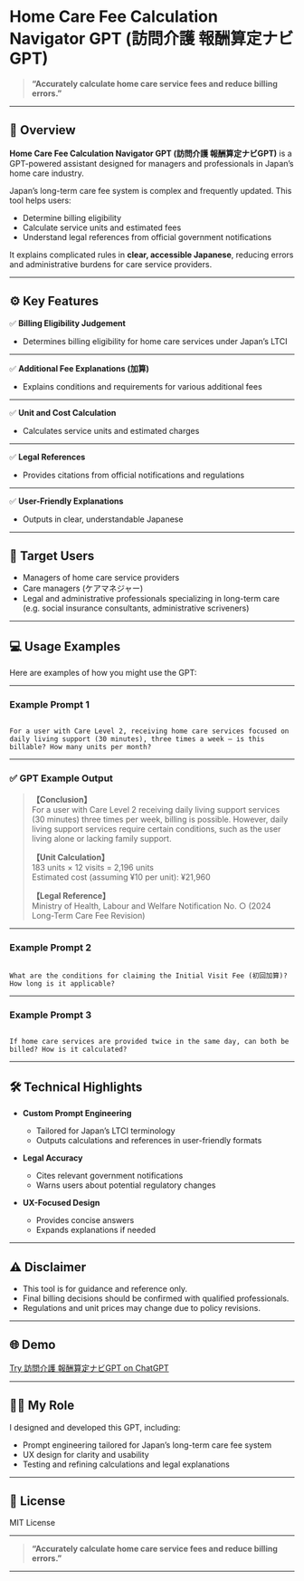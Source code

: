 # Home Care Fee Calculation Navigator GPT (訪問介護 報酬算定ナビGPT)

> **“Accurately calculate home care service fees and reduce billing errors.”**

---

## 📌 Overview

**Home Care Fee Calculation Navigator GPT (訪問介護 報酬算定ナビGPT)** is a GPT-powered assistant designed for managers and professionals in Japan’s home care industry.

Japan’s long-term care fee system is complex and frequently updated. This tool helps users:

- Determine billing eligibility
- Calculate service units and estimated fees
- Understand legal references from official government notifications

It explains complicated rules in **clear, accessible Japanese**, reducing errors and administrative burdens for care service providers.

---

## ⚙️ Key Features

✅ **Billing Eligibility Judgement**
- Determines billing eligibility for home care services under Japan’s LTCI

---

✅ **Additional Fee Explanations (加算)**
- Explains conditions and requirements for various additional fees

---

✅ **Unit and Cost Calculation**
- Calculates service units and estimated charges

---

✅ **Legal References**
- Provides citations from official notifications and regulations

---

✅ **User-Friendly Explanations**
- Outputs in clear, understandable Japanese

---

## 🎯 Target Users

- Managers of home care service providers
- Care managers (ケアマネジャー)
- Legal and administrative professionals specializing in long-term care (e.g. social insurance consultants, administrative scriveners)

---

## 💻 Usage Examples

Here are examples of how you might use the GPT:

---

### Example Prompt 1

```

For a user with Care Level 2, receiving home care services focused on daily living support (30 minutes), three times a week — is this billable? How many units per month?

```

---

### ✅ GPT Example Output

> **【Conclusion】**  
> For a user with Care Level 2 receiving daily living support services (30 minutes) three times per week, billing is possible. However, daily living support services require certain conditions, such as the user living alone or lacking family support.  
>
> **【Unit Calculation】**  
> 183 units × 12 visits = 2,196 units  
> Estimated cost (assuming ¥10 per unit): ¥21,960  
>
> **【Legal Reference】**  
> Ministry of Health, Labour and Welfare Notification No. ○ (2024 Long-Term Care Fee Revision)

---

### Example Prompt 2

```

What are the conditions for claiming the Initial Visit Fee (初回加算)? How long is it applicable?

```

---

### Example Prompt 3

```

If home care services are provided twice in the same day, can both be billed? How is it calculated?

```

---

## 🛠 Technical Highlights

- **Custom Prompt Engineering**
  - Tailored for Japan’s LTCI terminology
  - Outputs calculations and references in user-friendly formats

- **Legal Accuracy**
  - Cites relevant government notifications
  - Warns users about potential regulatory changes

- **UX-Focused Design**
  - Provides concise answers
  - Expands explanations if needed

---

## ⚠️ Disclaimer

- This tool is for guidance and reference only.
- Final billing decisions should be confirmed with qualified professionals.
- Regulations and unit prices may change due to policy revisions.

---

## 🌐 Demo

[Try 訪問介護 報酬算定ナビGPT on ChatGPT](https://chatgpt.com/g/g-6871b2d7e26c81919d81b3d70bdce95d-wen-jie-hu-bao-chou-suan-ding-nahigpt)

---

## 👨‍💻 My Role

I designed and developed this GPT, including:

- Prompt engineering tailored for Japan’s long-term care fee system
- UX design for clarity and usability
- Testing and refining calculations and legal explanations

---

## 📄 License

MIT License

---

> **“Accurately calculate home care service fees and reduce billing errors.”**


---

